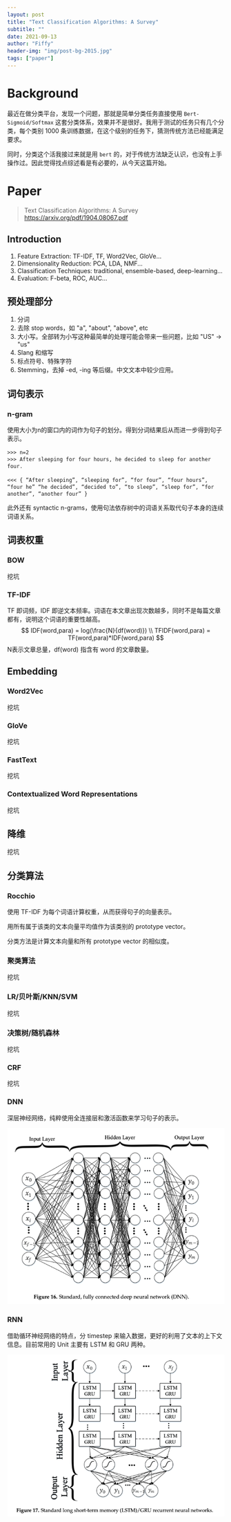 ```yaml
---
layout: post
title: "Text Classification Algorithms: A Survey"
subtitle: ""
date: 2021-09-13
author: "Fiffy"
header-img: "img/post-bg-2015.jpg"
tags: ["paper"]
---
```

# Background

最近在做分类平台，发现一个问题，那就是简单分类任务直接使用 `Bert-Sigmoid/Softmax` 这套分类体系，效果并不是很好。我用于测试的任务只有几个分类，每个类别 1000 条训练数据，在这个级别的任务下，猜测传统方法已经能满足要求。

同时，分类这个活我接过来就是用 `bert` 的，对于传统方法缺乏认识，也没有上手操作过。因此觉得找点综述看是有必要的，从今天这篇开始。

# Paper

> Text Classification Algorithms: A Survey https://arxiv.org/pdf/1904.08067.pdf

## Introduction

1. Feature Extraction: TF-IDF, TF, Word2Vec, GloVe... 
2. Dimensionality Reduction: PCA, LDA, NMF...
3. Classification Techniques: traditional, ensemble-based, deep-learning...
4. Evaluation: F-beta, ROC, AUC...

## 预处理部分

1. 分词
2. 去除 stop words，如 "a", "about", "above", etc
3. 大小写。全部转为小写这种最简单的处理可能会带来一些问题，比如 "US" -> "us"
4. Slang 和缩写
5. 标点符号、特殊字符
6. Stemming，去掉 -ed, -ing 等后缀。中文文本中较少应用。

## 词句表示

### n-gram

 使用大小为n的窗口内的词作为句子的划分。得到分词结果后从而进一步得到句子表示。

```
>>> n=2
>>> After sleeping for four hours, he decided to sleep for another four. 

<<< { “After sleeping”, “sleeping for”, “for four”, “four hours”, “four he” “he decided”, “decided to”, “to sleep”, “sleep for”, “for another”, “another four” } 
```

此外还有 syntactic n-grams，使用句法依存树中的词语关系取代句子本身的连续词语关系。

## 词表权重

### BOW

挖坑

### TF-IDF

TF 即词频，IDF 即逆文本频率。词语在本文章出现次数越多，同时不是每篇文章都有，说明这个词语的重要性越高。
$$
IDF(word,para) = log(\frac{N}{df(word)}) \\
TFIDF(word,para) = TF(word,para)*IDF(word,para)
$$
N表示文章总量，df(word) 指含有 word 的文章数量。

## Embedding

### Word2Vec

挖坑

### GloVe

挖坑

### FastText

挖坑

### Contextualized Word Representations

挖坑

## 降维

挖坑

## 分类算法

### Rocchio

使用 TF-IDF 为每个词语计算权重，从而获得句子的向量表示。

用所有属于该类的文本向量平均值作为该类别的 prototype vector。

分类方法是计算文本向量和所有 prototype vector 的相似度。

### 聚类算法

挖坑

### LR/贝叶斯/KNN/SVM

挖坑

### 决策树/随机森林

挖坑

### CRF

挖坑

### DNN

深层神经网络，纯粹使用全连接层和激活函数来学习句子的表示。

![DNN](/img/in-post/post-2021-09-13/DNN.png)

### RNN

借助循环神经网络的特点，分 timestep 来输入数据，更好的利用了文本的上下文信息。目前常用的 Unit 主要有 LSTM 和 GRU 两种。

![RNN](/img/in-post/post-2021-09-13/RNN.png)

